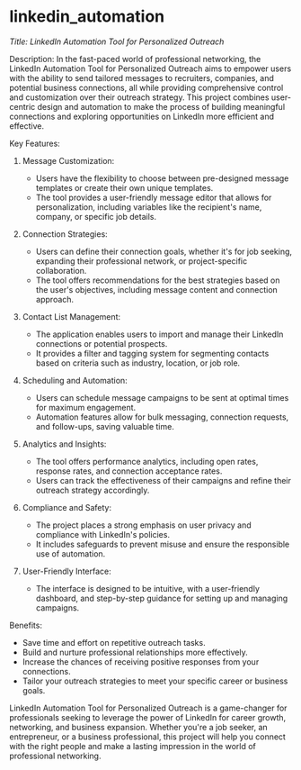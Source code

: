 # linkedin_automation

*Title: LinkedIn Automation Tool for Personalized Outreach*

Description:
In the fast-paced world of professional networking, the LinkedIn Automation Tool for Personalized Outreach aims to empower users with the ability to send tailored messages to recruiters, companies, and potential business connections, all while providing comprehensive control and customization over their outreach strategy. This project combines user-centric design and automation to make the process of building meaningful connections and exploring opportunities on LinkedIn more efficient and effective.

Key Features:

1. Message Customization:
   - Users have the flexibility to choose between pre-designed message templates or create their own unique templates.
   - The tool provides a user-friendly message editor that allows for personalization, including variables like the recipient's name, company, or specific job details.

2. Connection Strategies:
   - Users can define their connection goals, whether it's for job seeking, expanding their professional network, or project-specific collaboration.
   - The tool offers recommendations for the best strategies based on the user's objectives, including message content and connection approach.

3. Contact List Management:
   - The application enables users to import and manage their LinkedIn connections or potential prospects.
   - It provides a filter and tagging system for segmenting contacts based on criteria such as industry, location, or job role.

4. Scheduling and Automation:
   - Users can schedule message campaigns to be sent at optimal times for maximum engagement.
   - Automation features allow for bulk messaging, connection requests, and follow-ups, saving valuable time.

5. Analytics and Insights:
   - The tool offers performance analytics, including open rates, response rates, and connection acceptance rates.
   - Users can track the effectiveness of their campaigns and refine their outreach strategy accordingly.

6. Compliance and Safety:
   - The project places a strong emphasis on user privacy and compliance with LinkedIn's policies.
   - It includes safeguards to prevent misuse and ensure the responsible use of automation.

7. User-Friendly Interface:
   - The interface is designed to be intuitive, with a user-friendly dashboard, and step-by-step guidance for setting up and managing campaigns.

Benefits:
- Save time and effort on repetitive outreach tasks.
- Build and nurture professional relationships more effectively.
- Increase the chances of receiving positive responses from your connections.
- Tailor your outreach strategies to meet your specific career or business goals.

LinkedIn Automation Tool for Personalized Outreach is a game-changer for professionals seeking to leverage the power of LinkedIn for career growth, networking, and business expansion. Whether you're a job seeker, an entrepreneur, or a business professional, this project will help you connect with the right people and make a lasting impression in the world of professional networking.
